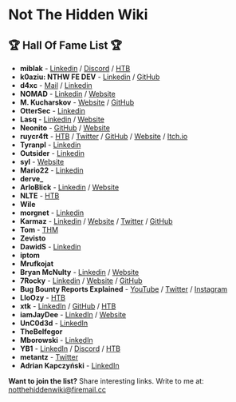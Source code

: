 # Not The Hidden Wiki

🏆 Hall Of Fame List 🏆
-----

* **miblak** -  [Linkedin](https://www.linkedin.com/in/michal-blaszczak/) / [Discord](https://discordapp.com/users/854806814573985853) / [HTB](https://app.hackthebox.com/profile/1246594)
* **k0aziu: NTHW FE DEV** - [Linkedin](https://www.linkedin.com/in/micha%C5%82-kazienko-39abb52aa/) / [GitHub](https://github.com/k0aziu)
* **d4xc** - [Mail](mailto:d4xc@airmail.cc) / [Linkedin](https://www.linkedin.com/in/dcwikla)
* **NOMAD** - [Linkedin]( https://pl.linkedin.com/in/marcinmotwicki) / [Website](https://marcinmotwicki.com/)
* **M. Kucharskov** - [Website](https://kucharskov.pl/) / [GitHub](https://github.com/Kucharskov)
* **OtterSec** - [Linkedin](https://www.linkedin.com/in/riccardo-miani/)
* **Lasq** - [Linkedin](https://www.linkedin.com/in/lukasz-lamparski/) / [Website](https://malfind.com/)
* **Neonito** - [GitHub](https://github.com/NEONITO) / [Website](https://pastebin.com/Qg0a2jKC)
* **ruycr4ft** - [HTB](https://app.hackthebox.com/profile/1253217) / [Twitter](https://twitter.com/ruycr4ft) / [GitHub](https://github.com/ruycr4ft) / [Website](https://ruycr4ft.github.io/) / [Itch.io](https://itch.io/profile/ruycraft1514)
* **Tyranpl** - [Linkedin](https://www.linkedin.com/in/%C5%82ukaszkubiak/)
* **Outsider** - [Linkedin](https://www.linkedin.com/in/michal-gilewicz1/)
* **syl** - [Website](https://sy1.sh/)
* **Mario22** - [Linkedin](https://www.linkedin.com/in/mariusz-wilczy%C5%84ski/)
* **derve_**
* **ArloBlick** - [Linkedin](https://www.linkedin.com/in/chojnowskigrzegorz/) / [Website](https://chojnowski.it/) 
* **NLTE** - [HTB](https://app.hackthebox.com/users/260094)
* **Wile** 
* **morgnet** - [Linkedin](https://pl.linkedin.com/in/piotr-kaminski-1336b012)
* **Karmaz** - [Linkedin](https://www.linkedin.com/in/karol-mazurek-849975183/) / [Website](https://karol-mazurek95.medium.com/) / [Twitter](https://twitter.com/karmaz95) / [GitHub](https://github.com/karmaz95)
* **Tom** - [THM](https://tryhackme.com/p/BezimiennyTom)
* **Zevisto**
* **DawidS** - [Linkedin](https://www.linkedin.com/in/dawid-stuzynski/)
* **iptom** 
* **Mrufkojat**
* **Bryan McNulty** - [Linkedin](https://www.linkedin.com/in/bryanmcnulty/) / [Website](https://bryanmcnulty.com/)
* **7Rocky** - [Linkedin](https://www.linkedin.com/in/roberto-gesteira-minarro/) / [Website](https://7rocky.github.io/en/) / [GitHub](https://github.com/7Rocky)
* **Bug Bounty Reports Explained** - [YouTube](https://www.youtube.com/@BugBountyReportsExplained) / [Twitter](https://twitter.com/gregxsunday) / [Instagram](https://www.instagram.com/gregxsunday/)
* **LloOzy** - [HTB](https://app.hackthebox.com/users/activity/1615089)
* **xtk** - [LinkedIn](https://www.linkedin.com/in/tomas-kral-3322989/) / [GitHub](https://github.com/x746b) / [HTB](https://app.hackthebox.com/users/480556)
* **iamJayDee** - [LinkedIn](https://www.linkedin.com/in/jakub-domaradzki-sec/) / [Website](https://domaradzki.net)
* **UnC0d3d** - [LinkedIn](https://www.linkedin.com/in/andrzej-ks)
* **TheBelfegor**
* **Mborowski** - [LinkedIn](https://www.linkedin.com/in/mateusz-borowski/)
* **YB1** - [LinkedIn](https://www.linkedin.com/in/yanivbuta/) / [Discord](https://discordapp.com/users/584165221564678195) / [HTB](https://app.hackthebox.com/users/33519)
* **metantz** - [Twitter](https://x.com/metantz1)
* **Adrian Kapczyński** - [LinkedIn](https://www.linkedin.com/in/hpar3s/)


**Want to join the list?** Share interesting links. Write to me at: [notthehiddenwiki@firemail.cc](mailto:notthehiddenwiki@firemail.cc)